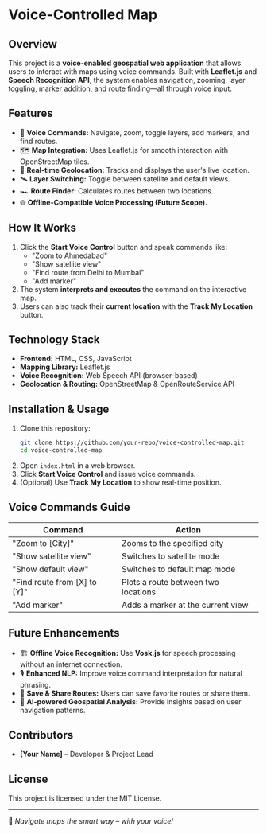 # Voice-Controlled Map

## Overview
This project is a **voice-enabled geospatial web application** that allows users to interact with maps using voice commands. Built with **Leaflet.js** and **Speech Recognition API**, the system enables navigation, zooming, layer toggling, marker addition, and route finding—all through voice input.

## Features
- 🎤 **Voice Commands:** Navigate, zoom, toggle layers, add markers, and find routes.
- 🗺️ **Map Integration:** Uses Leaflet.js for smooth interaction with OpenStreetMap tiles.
- 📍 **Real-time Geolocation:** Tracks and displays the user's live location.
- 🛰 **Layer Switching:** Toggle between satellite and default views.
- 🏎 **Route Finder:** Calculates routes between two locations.
- 🌐 **Offline-Compatible Voice Processing (Future Scope).**

## How It Works
1. Click the **Start Voice Control** button and speak commands like:
   - "Zoom to Ahmedabad"
   - "Show satellite view"
   - "Find route from Delhi to Mumbai"
   - "Add marker"
2. The system **interprets and executes** the command on the interactive map.
3. Users can also track their **current location** with the **Track My Location** button.

## Technology Stack
- **Frontend:** HTML, CSS, JavaScript
- **Mapping Library:** Leaflet.js
- **Voice Recognition:** Web Speech API (browser-based)
- **Geolocation & Routing:** OpenStreetMap & OpenRouteService API

## Installation & Usage
1. Clone this repository:
   ```sh
   git clone https://github.com/your-repo/voice-controlled-map.git
   cd voice-controlled-map
   ```
2. Open `index.html` in a web browser.
3. Click **Start Voice Control** and issue voice commands.
4. (Optional) Use **Track My Location** to show real-time position.

## Voice Commands Guide
| Command | Action |
|---------|--------|
| "Zoom to [City]" | Zooms to the specified city |
| "Show satellite view" | Switches to satellite mode |
| "Show default view" | Switches to default map mode |
| "Find route from [X] to [Y]" | Plots a route between two locations |
| "Add marker" | Adds a marker at the current view |

## Future Enhancements
- 🏗 **Offline Voice Recognition:** Use **Vosk.js** for speech processing without an internet connection.
- 🎙 **Enhanced NLP:** Improve voice command interpretation for natural phrasing.
- 📌 **Save & Share Routes:** Users can save favorite routes or share them.
- 🚀 **AI-powered Geospatial Analysis:** Provide insights based on user navigation patterns.

## Contributors
- **[Your Name]** – Developer & Project Lead

## License
This project is licensed under the MIT License.

---
🚀 *Navigate maps the smart way – with your voice!*

